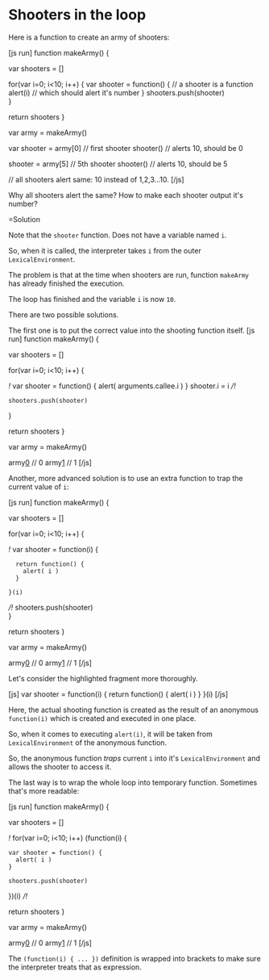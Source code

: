 
# Shooters in the loop 

Here is a function to create an army of shooters:

[js run]
function makeArmy() {

  var shooters = []

  for(var i=0; i<10; i++) {
    var shooter = function() { // a shooter is a function
      alert(i) // which should alert it's number
    }
    shooters.push(shooter)    
  }

  return shooters 
}

var army = makeArmy()

var shooter = army[0] // first shooter
shooter() // alerts 10, should be 0

shooter = army[5] // 5th shooter
shooter() // alerts 10, should be 5

// all shooters alert same: 10 instead of 1,2,3...10.
[/js]

Why all shooters alert the same? How to make each shooter output it's number?




=Solution

Note that the `shooter` function. Does not have a variable named `i`. 

So, when it is called, the interpreter takes `i` from the outer  `LexicalEnvironment`.

The problem is that at the time when shooters are run, function `makeArmy` has already finished the execution.

The loop has finished and the variable `i` is now `10`.

There are two possible solutions.

The first one is to put the correct value into the shooting function itself.
[js run]
function makeArmy() {

  var shooters = []

  for(var i=0; i<10; i++) {

*!*
    var shooter = function() {
      alert( arguments.callee.i ) 
    }
    shooter.i = i
*/!*

    shooters.push(shooter)    
  }

  return shooters 
}

var army = makeArmy()

army[0]() // 0
army[1]() // 1
[/js]

Another, more advanced solution is to use an extra function to trap the current value of `i`:

[js run]
function makeArmy() {

  var shooters = []

  for(var i=0; i<10; i++) {

*!*
    var shooter = function(i) {

      return function() {
        alert( i ) 
      }

    }(i)

*/!*
    shooters.push(shooter)    
  }

  return shooters 
}

var army = makeArmy()

army[0]() // 0
army[1]() // 1
[/js]

Let's consider the highlighted fragment more thoroughly.

[js]
var shooter = function(i) {
  return function() {
    alert( i ) 
  }
}(i)
[/js]

Here, the actual shooting function is created as the result of an anonymous `function(i)` which is created and executed in one place. 

So, when it comes to executing `alert(i)`, it will be taken from `LexicalEnvironment` of the anonymous function.

So, the anonymous function <i>traps</i> current `i` into it's `LexicalEnvironment` and allows the shooter to access it.

The last way is to wrap the whole loop into temporary function. Sometimes that's more readable:

[js run]
function makeArmy() {

  var shooters = []

*!*
  for(var i=0; i<10; i++) (function(i) {

    var shooter = function() {
      alert( i ) 
    }
    
    shooters.push(shooter) 
   
  })(i)
*/!*

  return shooters 
}

var army = makeArmy()

army[0]() // 0
army[1]() // 1
[/js]

The `(function(i) { ... })` definition is wrapped into brackets to make sure the interpreter treats that as expression.





